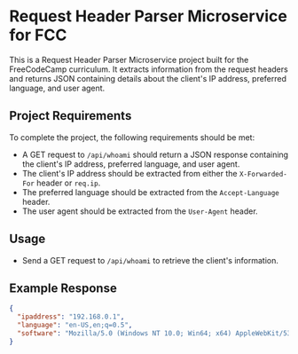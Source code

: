 # Request Header Parser Microservice for FCC

This is a Request Header Parser Microservice project built for the FreeCodeCamp curriculum. It extracts information from the request headers and returns JSON containing details about the client's IP address, preferred language, and user agent.

## Project Requirements

To complete the project, the following requirements should be met:

- A GET request to `/api/whoami` should return a JSON response containing the client's IP address, preferred language, and user agent.
- The client's IP address should be extracted from either the `X-Forwarded-For` header or `req.ip`.
- The preferred language should be extracted from the `Accept-Language` header.
- The user agent should be extracted from the `User-Agent` header.

## Usage

- Send a GET request to `/api/whoami` to retrieve the client's information.

## Example Response

```json
{
  "ipaddress": "192.168.0.1",
  "language": "en-US,en;q=0.5",
  "software": "Mozilla/5.0 (Windows NT 10.0; Win64; x64) AppleWebKit/537.36 (KHTML, like Gecko) Chrome/96.0.4664.93 Safari/537.36"
}

